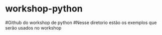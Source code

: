 # workshop-python

#Github do workshop de python
#Nesse diretorio estão os exemplos que serão usados no workshop
